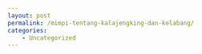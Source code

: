 ```yaml
---
layout: post
permalink: /mimpi-tentang-kalajengking-dan-kelabang/
categories:
    - Uncategorized
---
```


